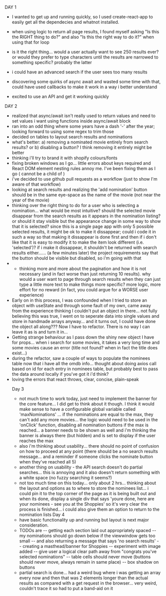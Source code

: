 DAY 1
- I wanted to get up and running quickly, so I used create-react-app to easily get all the dependecies and whatnot installed.
- when using logic to return all page results, I found myself asking "Is this the RIGHT thing to do?" and also "Is this the right way to do it?" when using that for loop
- is it the right thing... would a user actually want to see 250 results ever? or would they prefer to type characters until the results are narrowed to something specific? probably the latter
- i could have an advanced search if the user sees too many results
- discovering some quirks of async await and wasted some time with that, could have used callbacks to make it work in a way i better understand

- excited to use an API and get it working quickly


DAY 2
- realized that async/await isn't really used to return values and need to set values i want using functions inside async/await block
- ran into an odd thing where some years have a dash '-' after the year; looking forward to using some regex to trim those
- decided on tables to layout search results and nominations
- what's better: a) removing a nominated movie entirely from search results? or b) disabling a button? I think removing it entirely might be better
- thinking i'll try to brand it with shopify colours/fonts
- fixing broken windows as I go... little errors about keys required and React DOM element nesting rules annoy me. I've been fixing them as I go (<tr> cannot be a child of <table>)
- i've decided to use github pull requests as a workflow (just to show I'm aware of that workflow)
- looking at search results and realizing the 'add nomination' button should be in the same eye-space as the name of the movie (not near the year of the movie)
- thinking over the right thing to do for a user who is selecting a nomination... what would be most intuitive? should the selected movie disappear from the search results as it appears in the nomination listing? or should it stay visible but the appearance change in some way to show that it is selected? since this is a single page app with only 5 possible selected results, it might be ok to make it dissappear; could i code it in such a way so that making it dissappear is done first and then if i don't like that it is easy to modify it to make the item look different (i.e. 'selected')? if i make it dissappear, it shouldn't be returned with search results either...... (a few minutes later) the project requirements say that the button should be visible but disabled, so i'm going with that
- - thinking more and more about the pagination and how it is not necessary (and in fact worse than just returning 10 results). why would a user want to page through search results when they can just type a little more text to make things more specific? more logic, more effort for no reward (in fact, you could argue for a WORSE user experience)
- Early on in this process, I was confounded when I tried to store an object with useState and through some fault of my own, came away from the experience thinking I couldn't put an object in there... not fully believing this was true, I went on to seperate data into single values and store in handmade arrays anyway... and it turns out, I could have done the object all along??? Now I have to refactor. There is no way I can leave it as is and turn it in...
- Getting strange behaviour as I pass down the shiny new object I have for props... when i search for some movies, it takes a very long time and some movies cause an error (title not found? when in fact the title does exist...)
- during the refactor, saw a couple of ways to populate the nominees table now that i have all the omdb info... thought about doing axios call based on id for each entry in nominees table, but probably best to pass the data around locally if you've got it i'd think?
- loving the errors that react throws, clear, concise, plain-speak

Day 3
- not much time to work today, just need to implement the banner for the core feature... I did get to think about it though. I think it would make sense to have a configurable global variable called 'maxNominations' ... if the nominations are equal to the max, they can't add any more movies... the logic would need to be used in the 'onClick' function, disabling all nomination buttons if the max is reached... a banner needs to be shown as well and i'm thinking the banner is always there (but hidden) and is set to display if the user reaches the max
- also i'm thinking about usability... there should no point of confusion on how to proceed at any point (there should be a no search results message... and a reminder if someone clicks the nominate button when they've reached all 5)
- another thing on usability - the API search doesn't do partial searches... this is annoying and it also doesn't return something with a white space (no fuzzy searching it seems?)
- not too much time on this today... only about 2 hrs... thinking about the layout and options as to where to store the nominees list... i could pin it to the top corner of the page as it is being built out and when its done, display a single div that says 'youre done, here are your nominees - see you at the Shoppies' so it's very clear the process is finished... i could also give them an option to return to the nomination lists
Day 4
- have basic functionality up and running but layout is next major consideration. 
- TODOs are 
-- getting each section laid out appropriately spaced 
-- my nominations should go down below if the viewwindow gets too small
-- and also returning a message that says 'no search results'
-- creating a masthead/banner for Shoppies
-- experiment with image added
-- give user a logical clear path away from "congrats you've selected nominations"
-- table cells should never move (buttons should never move, always remain in same place)
-- box shadow on buttons
- partial search is done... had a weird bug where i was getting an array every now and then that was 2 elements longer than the actual results as compared with a get request in the browser... very weird, couldn't trace it so had to put a band-aid on it